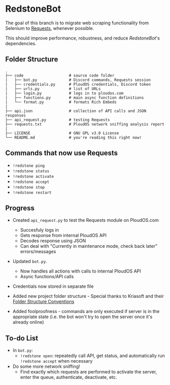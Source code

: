 # RedstoneBot

The goal of this branch is to migrate web scraping functionality from Selenium to [Requests](https://requests.readthedocs.io/en/master/), whenever possible. 

This should improve performance, robustness, and reduce _RedstoneBot_'s dependencies.

## Folder Structure

```
.
├── code                    # source code folder
|   ├── bot.py              # Discord commands, Requests session
|   ├── credentials.py      # PloudOS credentials, Discord token
|   ├── urls.py             # list of URLs 
|   ├── login.py            # logs in to ploudos.com
|   ├── functions.py        # main async function definitions
|   └── format.py           # formats Rich Embeds
|
├── api.json                # collection of API calls and JSON responses
├── api_request.py          # testing Requests
├── requests.txt            # PloudOS network sniffing analysis report
|
├── LICENSE                 # GNU GPL v3.0 License
└── README.md               # you're reading this right now! 
```


## Commands that now use Requests

* `!redstone ping` 
* `!redstone status`
* `!redstone activate`
* `!redstone accept`
* `!redstone stop`
* `!redstone restart`

## Progress

* Created `api_request.py` to test the Requests module on PloudOS.com
  * Succesfuly logs in
  * Gets response from internal PloudOS API
  * Decodes response using JSON
  * Can deal with "Currently in maintenance mode, check back later" errors/messages
  
* Updated `bot.py`.
  * Now handles all actions with calls to internal PloudOS API
  * Async functions/API calls
  
* Credentials now stored in separate file
  
* Added new project folder structure - Special thanks to Kriasoft and their [Folder Structure Conventions](https://github.com/KriaSoft/Folder-Structure-Conventions)

* Added foolproofness - commands are only executed if server is in the appropriate state (i.e. the bot won't try to open the server once it's already online)



## To-do List

* In `bot.py`:
  * `!redstone open`: repeatedly call API, get status, and automatically run `!redstone accept` when necessary
* Do some more network sniffing!
  * Find exactly which requests are performed to activate the server, enter the queue, authenticate, deactivate, etc.
